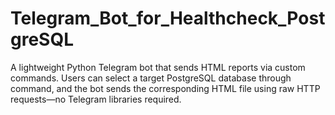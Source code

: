 # Telegram_Bot_for_Healthcheck_PostgreSQL
A lightweight Python Telegram bot that sends HTML reports via custom commands. Users can select a target PostgreSQL database through command, and the bot sends the corresponding HTML file using raw HTTP requests—no Telegram libraries required.

